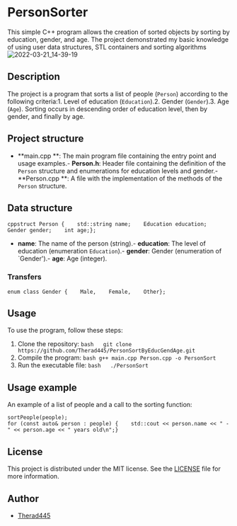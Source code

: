 # PersonSorter
This simple C++ program allows the creation of sorted objects by sorting by education, gender, and age. The project demonstrated my basic knowledge of using user data structures, STL containers and sorting algorithms
![2022-03-21_14-39-19](https://user-images.githubusercontent.com/59477654/159255774-c0de1a60-eaab-46ef-9d23-59c2ba343f46.png)
## Description
The project is a program that sorts a list of people (`Person`) according to the following criteria:1. Level of education (`Education`).2. Gender (`Gender`).3. Age (`Age`).
Sorting occurs in descending order of education level, then by gender, and finally by age.
## Project structure
- **main.cpp **: The main program file containing the entry point and usage examples.- **Person.h**: Header file containing the definition of the `Person` structure and enumerations for education levels and gender.- **Person.cpp **: A file with the implementation of the methods of the `Person` structure.
## Data structure
```cppstruct Person {    std::string name;    Education education;    Gender gender;    int age;};```
- **name**: The name of the person (string).- **education**: The level of education (enumeration `Education`).- **gender**: Gender (enumeration of `Gender').- **age**: Age (integer).
### Transfers
```cppenum class Education {    HighSchool,    Bachelor,    Master,    PhD};
enum class Gender {    Male,    Female,    Other};
```
## Usage
To use the program, follow these steps:
1. Clone the repository:
   ```bash   git clone https://github.com/Therad445/PersonSortByEducGendAge.git   ```
2. Compile the program:
``bash g++ main.cpp Person.cpp -o PersonSort ``
3. Run the executable file:
   ```bash   ./PersonSort   ```
## Usage example
An example of a list of people and a call to the sorting function:
```cppstd::vector<Person> people = {    {"Alice", Education::Master, Gender::Female, 30},    {"Bob", Education::Bachelor, Gender::Male, 22}, {"Charlie", Education::PhD, Gender::Other, 35}, // add more people};
sortPeople(people);
for (const auto& person : people) {    std::cout << person.name << " - " << person.age << " years old\n";}
```
## License
This project is distributed under the MIT license. See the [LICENSE](LICENSE) file for more information.
## Author
- [Therad445](https://github.com/Therad445)

